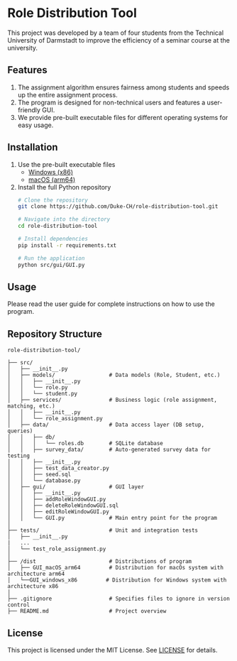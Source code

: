 # Role Distribution Tool
This project was developed by a team of four students from the Technical University of Darmstadt to improve the 
efficiency of a seminar course at the university.

## Features
1. The assignment algorithm ensures fairness among students and speeds up the entire assignment process.
2. The program is designed for non-technical users and features a user-friendly GUI.
3. We provide pre-built executable files for different operating systems for easy usage.

## Installation
1. Use the pre-built executable files
   - [Windows (x86)](./releases/GUI_windows_x86.exe)  
   - [macOS (arm64)](./releases/GUI_macOS_arm64)  
2. Install the full Python repository
    ```bash
    # Clone the repository
    git clone https://github.com/Duke-CH/role-distribution-tool.git
    
    # Navigate into the directory
    cd role-distribution-tool
    
    # Install dependencies
    pip install -r requirements.txt
    
    # Run the application
    python src/gui/GUI.py
    ```

## Usage
Please read the user guide for complete instructions on how to use the program.

## Repository Structure
```plaintext
role-distribution-tool/

├── src/
│   ├── __init__.py
│   ├── models/                 # Data models (Role, Student, etc.)
│   │   ├── __init__.py
│   │   └── role.py
│   │   └── student.py
│   ├── services/               # Business logic (role assignment, matching, etc.)
│   │   ├── __init__.py
│   │   └── role_assignment.py
│   ├── data/                   # Data access layer (DB setup, queries)
│   │   ├── db/
│   │   │   └── roles.db        # SQLite database
│   │   ├── survey_data/        # Auto-generated survey data for testing
│   │   ├── __init__.py
│   │   ├── test_data_creator.py
│   │   ├── seed.sql
│   │   └── database.py
│   ├── gui/                    # GUI layer
│   │   ├── __init__.py
│   │   ├── addRoleWindowGUI.py
│   │   ├── deleteRoleWindowGUI.sql
│   │   ├── editRoleWindowGUI.py
│   │   └── GUI.py              # Main entry point for the program
│
├── tests/                      # Unit and integration tests
│   ├── __init__.py
|   ...
│   └── test_role_assignment.py
│
├── /dist                       # Distributions of program
│   ├── GUI_macOS_arm64         # Distribution for macOs system with architecture arm64
│   └──GUI_windows_x86         # Distribution for Windows system with architecture x86
│
├── .gitignore                  # Specifies files to ignore in version control
├── README.md                   # Project overview
```

## License
This project is licensed under the MIT License. See [LICENSE](./LICENSE) for details.